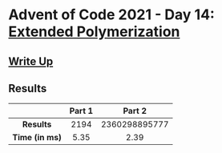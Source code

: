 # Advent of Code 2021 - Day 14: [Extended Polymerization](https://adventofcode.com/2021/day/14)

## [Write Up](https://codingap.github.io/advent-of-code/writeups/2021/day14)

## Results

|                  | **Part 1** | **Part 2** |
| :--------------: | :--------: | :--------: |
|   **Results**    | 2194 | 2360298895777 |
| **Time (in ms)** | 5.35 | 2.39 |

